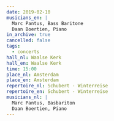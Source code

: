 ```yaml
---
date: 2019-02-10
musicians_en: |
  Marc Pantus, Bass Baritone
  Daan Boertien, Piano
in_archive: true
cancelled: false
tags:
  - concerts
hall_nl: Waalse Kerk
hall_en: Waalse Kerk
time: 15:00
place_nl: Amsterdam
place_en: Amsterdam
repertoire_nl: Schubert - Winterreise
repertoire_en: Schubert - Winterreise
musicians_nl: |
  Marc Pantus, Basbariton
  Daan Boertien, Piano
---
```

